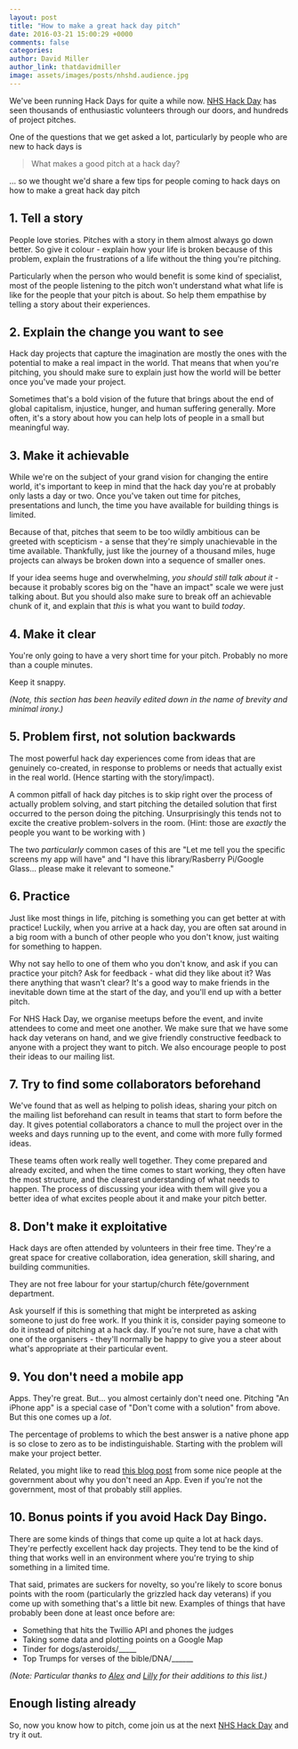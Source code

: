 ```yaml
---
layout: post
title: "How to make a great hack day pitch"
date: 2016-03-21 15:00:29 +0000
comments: false
categories:
author: David Miller
author_link: thatdavidmiller
image: assets/images/posts/nhshd.audience.jpg
---
```

We've been running Hack Days for quite a while now. [NHS Hack Day](http://nhshackday.com) has
seen thousands of enthusiastic volunteers through our doors, and hundreds of project pitches.

One of the questions that we get asked a lot, particularly by people who are new to hack days
is

<blockquote class="custom-quote"><p><i class="fa fa-quote-left"></i>
What makes a good pitch at a hack day?
</p></blockquote>

... so we thought we'd share a few tips for people coming to hack days on how to make a great
hack day pitch

## 1. Tell a story

People love stories. Pitches with a story in them almost always go down better. So give it
colour - explain how your life is broken because of this problem, explain the frustrations
of a life without the thing you're pitching.

Particularly when the person who would benefit is some kind of specialist, most of the people
listening to the pitch won't understand what what life is like for the people that your pitch
is about. So help them empathise by telling a story about their experiences.

## 2. Explain the change you want to see

Hack day projects that capture the imagination are mostly the ones with the potential to make
a real impact in the world. That means that when you're pitching, you should make sure to explain
just how the world will be better once you've made your project.

Sometimes that's a bold vision of the future that brings about the end of global capitalism,
injustice, hunger, and human suffering generally. More often, it's a story about how you can
help lots of people in a small but meaningful way.

## 3. Make it achievable

While we're on the subject of your grand vision for changing the entire world, it's important
to keep in mind that the hack day you're at probably only lasts a day or two. Once you've taken
out time for pitches, presentations and lunch, the time you have available for building things is
limited.

Because of that, pitches that seem to be too wildly ambitious can be greeted with scepticism -
a sense that they're simply unachievable in the time available. Thankfully, just like the
journey of a thousand miles, huge projects can always be broken down into a sequence of smaller
ones.

If your idea seems huge and overwhelming, _you should still talk about it_ - because it probably
scores big on the "have an impact" scale we were just talking about. But you should also make
sure to break off an achievable chunk of it, and explain that _this_ is what you want to build
_today_.

## 4. Make it clear

You're only going to have a very short time for your pitch. Probably no more than a couple minutes.

Keep it snappy.

_(Note, this section has been heavily edited down in the name of brevity and minimal irony.)_

## 5. Problem first, not solution backwards

The most powerful hack day experiences come from ideas that are genuinely co-created, in response
to problems or needs that actually exist in the real world. (Hence starting with the story/impact).

A common pitfall of hack day pitches is to skip right over the process of actually problem solving,
and start pitching the detailed solution that first occurred to the person doing the pitching.
Unsurprisingly this tends not to excite the creative problem-solvers in the room. (Hint: those are
_exactly_ the people you want to be working with )

The two _particularly_ common cases of this are "Let me tell you the specific screens my
app will have" and "I have this library/Rasberry Pi/Google Glass... please make it relevant to
someone."

## 6. Practice

Just like most things in life, pitching is something you can get better at with practice!
Luckily, when you arrive at a hack day, you are often sat around in a big room with a bunch
of other people who you don't know, just waiting for something to happen.

Why not say hello to one of them who you don't know, and ask if you can practice your pitch?
Ask for feedback - what did they like about it? Was there anything that wasn't clear? It's a
good way to make friends in the inevitable down time at the start of the day, and you'll end
up with a better pitch.

For NHS Hack Day, we organise meetups before the event, and invite attendees to come and meet
one another. We make sure that we have some hack day veterans on hand, and we give friendly
constructive feedback to anyone with a project they want to pitch. We also encourage people
to post their ideas to our mailing list.

## 7. Try to find some collaborators beforehand

We've found that as well as helping to polish ideas, sharing your pitch
on the mailing list beforehand can result in teams that start to form before the day. It
gives potential collaborators a chance to mull the project over in the weeks and days running
up to the event, and come with more fully formed ideas.

These teams often work really well together. They come prepared and already excited, and
when the time comes to start working, they often have the most structure, and the clearest
understanding of what needs to happen. The process of discussing your idea with them will give
you a better idea of what excites people about it and make your pitch better.

## 8. Don't make it exploitative

Hack days are often attended by volunteers in their free time. They're a great space for
creative collaboration, idea generation, skill sharing, and building communities.

They are not free labour for your startup/church f&ecirc;te/government department.

Ask yourself if this is something that might be interpreted as asking someone to just do
free work. If you think it is, consider paying someone to do it instead of pitching at a hack
day. If you're not sure, have a chat with one of the organisers - they'll normally be happy
to give you a steer about what's appropriate at their particular event.

## 9. You don't need a mobile app

Apps. They're great. But... you almost certainly don't need one. Pitching "An iPhone app"
is a special case of "Don't come with a solution" from above. But this one comes up a _lot_.

The percentage of problems to which the best answer is a native phone app is so close to
zero as to be indistinguishable. Starting with the problem will make your project better.


Related, you might like to read
[this blog post](https://gds.blog.gov.uk/2013/03/12/were-not-appy-not-appy-at-all/) from
some nice people at the government about why you don't need an App. Even if you're not the
government, most of that probably still applies.

## 10. Bonus points if you avoid Hack Day Bingo.

There are some kinds of things that come up quite a lot at hack days. They're perfectly
excellent hack day projects. They tend to be the kind of thing that works well in an environment
where you're trying to ship something in a limited time.

That said, primates are suckers for novelty, so you're likely to score bonus points with the room
(particularly the grizzled hack day veterans) if you come up with something that's a little bit new.
Examples of things that have probably been done at least once before are:

* Something that hits the Twillio API and phones the judges
* Taking some data and plotting points on a Google Map
* Tinder for dogs/asteroids/_____
* Top Trumps for verses of the bible/DNA/______

_(Note: Particular thanks to [Alex](https://twitter.com/blangry) and
 [Lilly](https://twitter.com/lily_dart) for their additions to this list.)_

## Enough listing already

So, now you know how to pitch, come join us at the next [NHS Hack Day](http://nhshackday.com) and
try it out.
